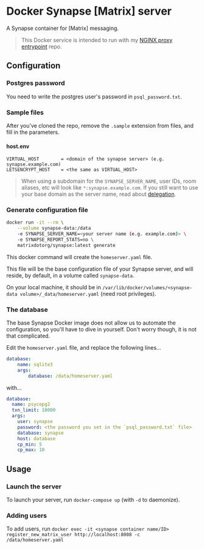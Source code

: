 # Docker Synapse [Matrix] server

A Synapse container for [Matrix] messaging.

> This Docker service is intended to run with my [NGINX proxy entrypoint](https://github.com/valfur03/nginx-proxy-entrypoint) repo.

## Configuration

### Postgres password

You need to write the postgres user's password in `psql_password.txt`.

### Sample files

After you've cloned the repo, remove the `.sample` extension from files, and fill in the parameters.

#### host.env

```
VIRTUAL_HOST		= <domain of the synapse server> (e.g. synapse.example.com)
LETSENCRYPT_HOST	= <the same as VIRTUAL_HOST>
```

> When using a subdomain for the `SYNAPSE_SERVER_NAME`, user IDs, room aliases, etc will look like `*:synapse.example.com`.
> If you still want to use your base domain as the server name, read about [delegation](https://matrix-org.github.io/synapse/latest/delegate.html).

### Generate configuration file

```sh
docker run -it --rm \
	--volume synapse-data:/data
    -e SYNAPSE_SERVER_NAME=<your server name (e.g. example.com)> \
    -e SYNAPSE_REPORT_STATS=no \
    matrixdotorg/synapse:latest generate
```

This docker command will create the `homeserver.yaml` file.

This file will be the base configuration file of your Synapse server, and will reside, by default, in a volume called `synapse-data`.

On your local machine, it should be in `/var/lib/docker/volumes/<synapse-data volume>/_data/homeserver.yaml` (need root privileges).

### The database

The base Synapse Docker image does not allow us to automate the configuration, so you'll have to dive in yourself. Don't worry though, it is not that complicated.

Edit the `homeserver.yaml` file, and replace the following lines...

```yaml
database:
	name: sqlite3
	args:
		database: /data/homeserver.yaml
```

with...

```yaml
database:
  name: psycopg2
  txn_limit: 10000
  args:
    user: synapse
    password: <the password you set in the `psql_password.txt` file>
    database: synapse
    host: database
    cp_min: 5
    cp_max: 10
```

## Usage

### Launch the server

To launch your server, run `docker-compose up` (with `-d` to daemonize).

### Adding users

To add users, run `docker exec -it <synapse container name/ID> register_new_matrix_user http://localhost:8008 -c /data/homeserver.yaml`
